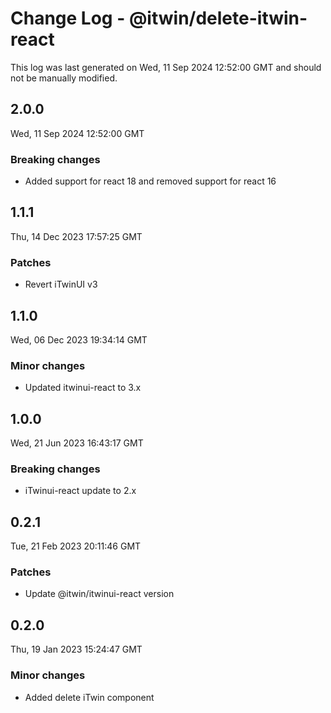 # Change Log - @itwin/delete-itwin-react

This log was last generated on Wed, 11 Sep 2024 12:52:00 GMT and should not be manually modified.

## 2.0.0
Wed, 11 Sep 2024 12:52:00 GMT

### Breaking changes

- Added support for react 18 and removed support for react 16

## 1.1.1
Thu, 14 Dec 2023 17:57:25 GMT

### Patches

- Revert iTwinUI v3

## 1.1.0
Wed, 06 Dec 2023 19:34:14 GMT

### Minor changes

- Updated itwinui-react to 3.x

## 1.0.0
Wed, 21 Jun 2023 16:43:17 GMT

### Breaking changes

- iTwinui-react update to 2.x

## 0.2.1
Tue, 21 Feb 2023 20:11:46 GMT

### Patches

- Update @itwin/itwinui-react version

## 0.2.0
Thu, 19 Jan 2023 15:24:47 GMT

### Minor changes

- Added delete iTwin component

